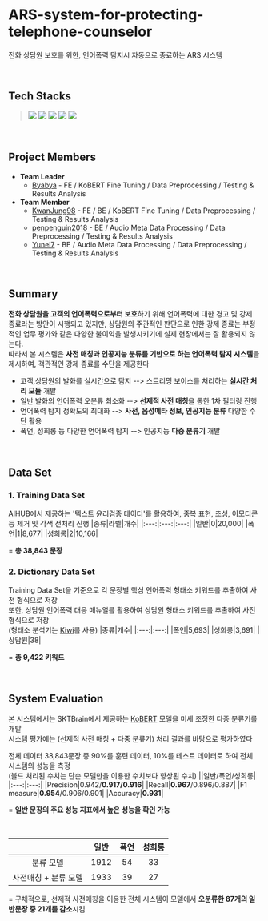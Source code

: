 # ARS-system-for-protecting-telephone-counselor
전화 상담원 보호를 위한, 언어폭력 탐지시 자동으로 종료하는 ARS 시스템

<br>

## Tech Stacks
> <img src="https://img.shields.io/badge/Django%20Channels-092E20?style=for-the-badge&logo=django&logoColor=white">  
> <img src="https://img.shields.io/badge/sqlite3-00599C?style=for-the-badge&logo=sqlite&logoColor=white">    
> <img src="https://img.shields.io/badge/pytorch-F80000?style=for-the-badge&logo=pytorch&logoColor=white">  
> <img src="https://img.shields.io/badge/KoBERT-F05032?style=for-the-badge&logo=buffer&logoColor=white">
> <img src="https://img.shields.io/badge/vito%20speech-7952B3?style=for-the-badge&logo=teamspeak&logoColor=white">

<br>

## Project Members
+ **Team Leader**
  + [Byabya](https://github.com/noyesachopppp) - FE / KoBERT Fine Tuning / Data Preprocessing / Testing & Results Analysis
+ **Team Member**
  + [KwanJung98](https://github.com/82KJ/) - FE / BE / KoBERT Fine Tuning / Data Preprocessing / Testing & Results Analysis
  + [penpenguin2018](https://github.com/penpenguin2018) - BE / Audio Meta Data Processing / Data Preprocessing / Testing & Results Analysis
  + [Yunel7](https://github.com/Yunel7) - BE / Audio Meta Data Processing / Data Preprocessing / Testing & Results Analysis

<br>
  
## Summary 
**전화 상담원을 고객의 언어폭력으로부터 보호**하기 위해 언어폭력에 대한 경고 및 강제 종료라는 방안이 시행되고 있지만, 상담원의 주관적인 판단으로 인한 강제 종료는 부정적인 업무 평가와 같은 다양한 불이익을 발생시키기에 실제 현장에서는 잘 활용되지 않는다.  
따라서 본 시스템은 **사전 매칭과 인공지능 분류를 기반으로 하는 언어폭력 탐지 시스템**을 제시하여, 객관적인 강제 종료를 수단을 제공한다

+ 고객,상담원의 발화를 실시간으로 탐지 --> 스트리밍 보이스를 처리하는 **실시간 처리 모듈** 개발 
+ 일반 발화의 언어폭력 오분류 최소화 --> **선제적 사전 매칭**을 통한 1차 필터링 진행
+ 언어폭력 탐지 정확도의 최대화 --> **사전, 음성메타 정보, 인공지능 분류** 다양한 수단 활용
+ 폭언, 성희롱 등 다양한 언어폭력 탐지 --> 인공지능 **다중 분류기** 개발

<br>

## Data Set
### 1. Training Data Set
AIHUB에서 제공하는 '텍스트 윤리검증 데이터'를 활용하여, 중복 표현, 초성, 이모티콘 등 제거 및 각색 전처리 진행
|종류|라벨|개수|
|:---:|:---:|:---:|
|일반|0|20,000|
|폭언|1|8,677|
|성희롱|2|10,166|  

= **총 38,843 문장**

### 2. Dictionary Data Set
Training Data Set을 기준으로 각 문장별 핵심 언어폭력 형태소 키워드를 추출하여 사전 형식으로 저장   
또한, 상담원 언어폭력 대응 매뉴얼를 활용하여 상담원 형태소 키워드를 추출하여 사전 형식으로 저장  
(형태소 분석기는 [Kiwi](https://github.com/bab2min/Kiwi)를 사용)
|종류|개수|
|:---:|:---:|
|폭언|5,693|
|성희롱|3,691|
|상담원|38|

= **총 9,422 키워드**

<br>

## System Evaluation
본 시스템에서는 SKTBrain에서 제공하는 [KoBERT](https://github.com/SKTBrain/KoBERT) 모델을 미세 조정한 다중 분류기를 개발  
시스템 평가에는 (선제적 사전 매칭 + 다중 분류기) 처리 결과를 바탕으로 평가하였다

전체 데이터 38,843문장 중 90%를 훈련 데이터, 10%를 테스트 데이터로 하여 전체 시스템의 성능을 측정  
(볼드 처리된 수치는 단순 모델만을 이용한 수치보다 향상된 수치)
||일반/폭언/성희롱|
|:---:|:---:|
|Precision|0.942/**0.917/0.916**|
|Recall|**0.967**/0.896/0.887|
|F1 measure|**0.954**/0.906/0.901|
|Accuracy|**0.931**|

= **일반 문장의 주요 성능 지표에서 높은 성능을 확인 가능**

<br>

||일반|폭언|성희롱|
|:---:|:---:|:---:|:---:|
|분류 모델|1912|54|33|
|사전매칭 + 분류 모델|1933|39|27|

= 구체적으로, 선제적 사전매칭을 이용한 전체 시스템이 모델에서 **오분류한 87개의 일반문장 중 21개를 감소**시킴








